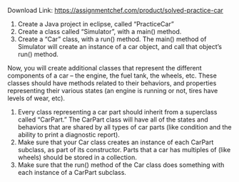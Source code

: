 Download Link: https://assignmentchef.com/product/solved-practice-car
<br>
<ol>

 <li>Create a Java project in eclipse, called “PracticeCar”</li>

 <li>Create a class called “Simulator”, with a main() method.</li>

 <li>Create a “Car” class, with a run() method. The main() method of Simulator will create an instance of a car object, and call that object’s run() method.</li>

</ol>

Now, you will create additional classes that represent the different components of a car – the engine, the fuel tank, the wheels, etc. These classes should have methods related to their behaviors, and properties representing their various states (an engine is running or not, tires have levels of wear, etc).

<ol>

 <li>Every class representing a car part should inherit from a superclass called “CarPart.” The CarPart class will have all of the states and behaviors that are shared by all types of car parts (like condition and the ability to print a diagnostic report).</li>

 <li>Make sure that your Car class creates an instance of each CarPart subclass, as part of its constructor. Parts that a car has multiples of (like wheels) should be stored in a collection.</li>

 <li>Make sure that the run() method of the Car class does something with each instance of a CarPart subclass.</li>

</ol>